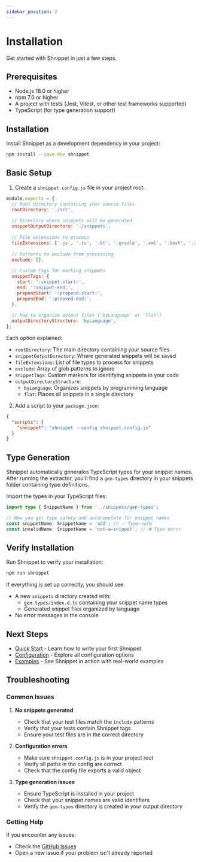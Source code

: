 ```yaml
---
sidebar_position: 2
---
```


# Installation

Get started with Shnippet in just a few steps.

## Prerequisites

- Node.js 18.0 or higher
- npm 7.0 or higher
- A project with tests (Jest, Vitest, or other test frameworks supported)
- TypeScript (for type generation support)

## Installation

Install Shnippet as a development dependency in your project:

```bash
npm install --save-dev shnippet
```

## Basic Setup

1. Create a `shnippet.config.js` file in your project root:

```javascript
module.exports = {
  // Root directory containing your source files
  rootDirectory: './src',
  
  // Directory where snippets will be generated
  snippetOutputDirectory: './snippets',
  
  // File extensions to process
  fileExtensions: ['.js', '.ts', '.kt', '.gradle', '.xml', '.bash', '.swift', '.py'],
  
  // Patterns to exclude from processing
  exclude: [],
  
  // Custom tags for marking snippets
  snippetTags: {
    start: ':snippet-start:',
    end: ':snippet-end:',
    prependStart: ':prepend-start:',
    prependEnd: ':prepend-end:',
  },
  
  // How to organize output files ('byLanguage' or 'flat')
  outputDirectoryStructure: 'byLanguage',
};
```

Each option explained:

- `rootDirectory`: The main directory containing your source files
- `snippetOutputDirectory`: Where generated snippets will be saved
- `fileExtensions`: List of file types to process for snippets
- `exclude`: Array of glob patterns to ignore
- `snippetTags`: Custom markers for identifying snippets in your code
- `outputDirectoryStructure`: 
  - `byLanguage`: Organizes snippets by programming language
  - `flat`: Places all snippets in a single directory

2. Add a script to your `package.json`:

```json
{
  "scripts": {
    "shnippet": "shnippet --config shnippet.config.js"
  }
}
```

## Type Generation

Shnippet automatically generates TypeScript types for your snippet names. After running the extractor, you'll find a `gen-types` directory in your snippets folder containing type definitions.

Import the types in your TypeScript files:

```typescript
import type { SnippetName } from '../snippets/gen-types';

// Now you get type safety and autocomplete for snippet names
const snippetName: SnippetName = 'add'; // ✅ Type-safe
const invalidName: SnippetName = 'not-a-snippet'; // ❌ Type error
```

## Verify Installation

Run Shnippet to verify your installation:

```bash
npm run shnippet
```

If everything is set up correctly, you should see:
- A new `snippets` directory created with:
  - `gen-types/index.d.ts` containing your snippet name types
  - Generated snippet files organized by language
- No error messages in the console

## Next Steps

- [Quick Start](./quick-start) - Learn how to write your first Shnippet
- [Configuration](./configuration) - Explore all configuration options
- [Examples](./examples) - See Shnippet in action with real-world examples

## Troubleshooting

### Common Issues

1. **No snippets generated**
   - Check that your test files match the `include` patterns
   - Verify that your tests contain Shnippet tags
   - Ensure your test files are in the correct directory

2. **Configuration errors**
   - Make sure `shnippet.config.js` is in your project root
   - Verify all paths in the config are correct
   - Check that the config file exports a valid object

3. **Type generation issues**
   - Ensure TypeScript is installed in your project
   - Check that your snippet names are valid identifiers
   - Verify the `gen-types` directory is created in your output directory

### Getting Help

If you encounter any issues:
- Check the [GitHub Issues](https://github.com/dayhaysoos/shnippet/issues)
- Open a new issue if your problem isn't already reported